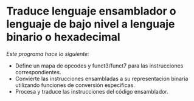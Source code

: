# Traduce lenguaje ensamblador o lenguaje de bajo nivel a lenguaje binario o hexadecimal 

*Este programa hace lo siguiente:*

- Define un mapa de opcodes y funct3/funct7 para las instrucciones correspondientes.
- Convierte las instrucciones ensambladas a su representación binaria utilizando funciones de conversión específicas.
- Procesa y traduce las instrucciones del código ensamblador.
